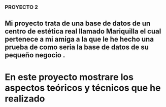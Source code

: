 ### PROYECTO 2

## Mi proyecto trata de una base de datos de un centro de estética real llamado Mariquilla el cual pertenece a mi amiga a la que le he hecho una prueba de como  seria la base de datos de su pequeño negocio .
# En este proyecto mostrare los aspectos teóricos y técnicos que he realizado 
